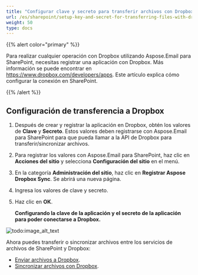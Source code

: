 ```yaml
---
title: "Configurar clave y secreto para transferir archivos con Dropbox"
url: /es/sharepoint/setup-key-and-secret-for-transferring-files-with-dropbox/
weight: 50
type: docs
---
```



{{% alert color="primary" %}} 

Para realizar cualquier operación con Dropbox utilizando Aspose.Email para SharePoint, necesitas registrar una aplicación con Dropbox. Más información se puede encontrar en <https://www.dropbox.com/developers/apps>. Este artículo explica cómo configurar la conexión en SharePoint.

{{% /alert %}} 
## **Configuración de transferencia a Dropbox**
1. Después de crear y registrar la aplicación en Dropbox, obtén los valores de **Clave** y **Secreto**. Estos valores deben registrarse con Aspose.Email para SharePoint para que pueda llamar a la API de Dropbox para transferir/sincronizar archivos. 
1. Para registrar los valores con Aspose.Email para SharePoint, haz clic en **Acciones del sitio** y selecciona **Configuración del sitio** en el menú.
1. En la categoría **Administración del sitio**, haz clic en **Registrar Aspose Dropbox Sync**. Se abrirá una nueva página. 
1. Ingresa los valores de clave y secreto.
1. Haz clic en **OK**. 

   **Configurando la clave de la aplicación y el secreto de la aplicación para poder conectarse a Dropbox.** 

![todo:image_alt_text](setup-key-and-secret-for-transferring-files-with-dropbox_1.png)

Ahora puedes transferir o sincronizar archivos entre los servicios de archivos de SharePoint y Dropbox:

- [Enviar archivos a Dropbox](/email/sharepoint/send-selected-files-to-dropbox/).
- [Sincronizar archivos con Dropbox](/email/sharepoint/synchronize-files-with-dropbox/).
